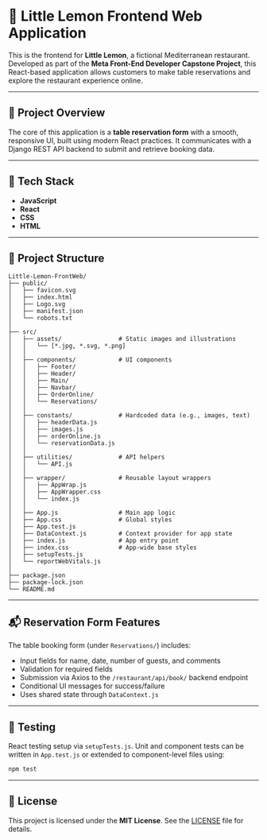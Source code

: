 # 🍋 Little Lemon Frontend Web Application

This is the frontend for **Little Lemon**, a fictional Mediterranean restaurant. Developed as part of the **Meta Front-End Developer Capstone Project**, this React-based application allows customers to make table reservations and explore the restaurant experience online.

---

## 🚀 Project Overview

The core of this application is a **table reservation form** with a smooth, responsive UI, built using modern React practices. It communicates with a Django REST API backend to submit and retrieve booking data.

---

## 🧰 Tech Stack

- **JavaScript**
- **React**
- **CSS**
- **HTML**

---

## 🧱 Project Structure

```
Little-Lemon-FrontWeb/
├── public/
│   ├── favicon.svg
│   ├── index.html
│   ├── Logo.svg
│   ├── manifest.json
│   └── robots.txt
│
├── src/
│   ├── assets/                # Static images and illustrations
│   │   └── [*.jpg, *.svg, *.png]
│   │
│   ├── components/            # UI components
│   │   ├── Footer/
│   │   ├── Header/
│   │   ├── Main/
│   │   ├── Navbar/
│   │   ├── OrderOnline/
│   │   └── Reservations/
│   │
│   ├── constants/             # Hardcoded data (e.g., images, text)
│   │   ├── headerData.js
│   │   ├── images.js
│   │   ├── orderOnline.js
│   │   └── reservationData.js
│   │
│   ├── utilities/             # API helpers
│   │   └── API.js
│   │
│   ├── wrapper/               # Reusable layout wrappers
│   │   ├── AppWrap.js
│   │   ├── AppWrapper.css
│   │   └── index.js
│   │
│   ├── App.js                 # Main app logic
│   ├── App.css                # Global styles
│   ├── App.test.js
│   ├── DataContext.js         # Context provider for app state
│   ├── index.js               # App entry point
│   ├── index.css              # App-wide base styles
│   ├── setupTests.js
│   └── reportWebVitals.js
│
├── package.json
├── package-lock.json
└── README.md
```

---

## 📬 Reservation Form Features

The table booking form (under `Reservations/`) includes:

- Input fields for name, date, number of guests, and comments
- Validation for required fields
- Submission via Axios to the `/restaurant/api/book/` backend endpoint
- Conditional UI messages for success/failure
- Uses shared state through `DataContext.js`

---

## 💪 Testing

React testing setup via `setupTests.js`. Unit and component tests can be written in `App.test.js` or extended to component-level files using:

```bash
npm test
```

---

## 📜 License

This project is licensed under the **MIT License**. See the [LICENSE](./LICENSE) file for details.
